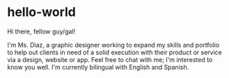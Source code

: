 # hello-world
Hi there, fellow guy/gal! 

I'm Ms. Diaz, a graphic designer working to expand my skills and portfolio to help out clients in need of a solid execution with their product or service via a design, website or app. Feel free to chat with me; I'm interested to know you well. I'm currently bilingual with English and Spanish. 
